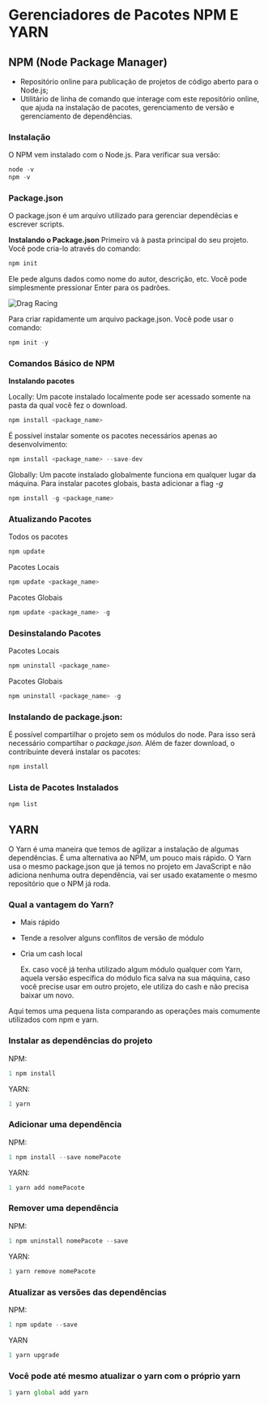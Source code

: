 # Gerenciadores de Pacotes NPM E YARN
## NPM (Node Package Manager)

- Repositório online para publicação de projetos de código aberto para o Node.js; 
- Utilitário de linha de comando que interage com este repositório online, que ajuda na instalação de pacotes, gerenciamento de versão e gerenciamento de dependências.

### Instalação
O NPM vem instalado com o Node.js. Para verificar sua versão:
```js
node -v
npm -v
```
### Package.json
O package.json é um arquivo utilizado para gerenciar dependêcias e escrever scripts.

**Instalando o Package.json**
Primeiro vá à pasta principal do seu projeto.
Você pode cria-lo através do comando:
```js
npm init
```

Ele pede alguns dados como nome do autor, descrição, etc. Você pode simplesmente pressionar Enter para os padrões.

![Drag Racing](https://cdn-images-1.medium.com/max/800/1*eVUQ3mjwZSlcFzRfJYMpZg.gif)

Para criar rapidamente um arquivo package.json. Você pode usar o comando:
```js
npm init -y
```
### Comandos Básico de NPM

**Instalando pacotes**

Locally: 
Um pacote instalado localmente pode ser acessado somente na pasta da qual você fez o download.
```js
npm install <package_name>
```

É possível instalar somente os pacotes necessários apenas ao desenvolvimento:
```js
npm install <package_name> --save-dev
```
Globally:
Um pacote instalado globalmente funciona em qualquer lugar da máquina. Para instalar pacotes globais, basta adicionar a flag *-g*
```js
npm install -g <package_name>
```
### Atualizando Pacotes
Todos os pacotes
```js
npm update 
```
Pacotes Locais
```js
npm update <package_name>
```
Pacotes Globais
```js
npm update <package_name> -g
```

### Desinstalando Pacotes
Pacotes Locais
```js
npm uninstall <package_name> 
```
Pacotes Globais
```js
npm uninstall <package_name> -g
```

### Instalando de package.json:
É possível compartilhar o projeto sem os módulos do node. Para isso será necessário compartihar o *package.json.*
Além de fazer download, o contribuinte deverá instalar os pacotes:
```js
npm install
```
### Lista de Pacotes Instalados
```js
npm list
```
## YARN

O Yarn é uma maneira que temos de agilizar a instalação de algumas dependências. É uma alternativa ao NPM, um pouco mais rápido.
O Yarn usa o mesmo package.json que já temos no projeto em JavaScript e não adiciona nenhuma outra dependência, vai ser usado exatamente o mesmo repositório que o NPM já roda.

### Qual a vantagem do Yarn?

- Mais rápido
- Tende a resolver alguns conflitos de versão de módulo 
- Cria um cash local

  Ex. caso você já tenha utilizado algum módulo qualquer com Yarn, aquela versão específica do módulo fica salva na sua máquina, caso você precise usar em outro projeto, ele utiliza do cash e não precisa baixar um novo.

 Aqui temos uma pequena lista comparando as operações mais comumente utilizados com npm e yarn.
### Instalar as dependências do projeto 
NPM:
```js
1 npm install
```
YARN:
```js
1 yarn
```
### Adicionar uma dependência
NPM:
```js
1 npm install --save nomePacote
```

YARN:
```js
1 yarn add nomePacote
```

### Remover uma dependência
NPM:
```js
1 npm uninstall nomePacote --save
```

YARN:
```js
1 yarn remove nomePacote
```

### Atualizar as versões das dependências
NPM:
```js
1 npm update --save
```
YARN
```js
1 yarn upgrade
```
### Você pode até mesmo atualizar o yarn com o próprio yarn
```js
1 yarn global add yarn
```